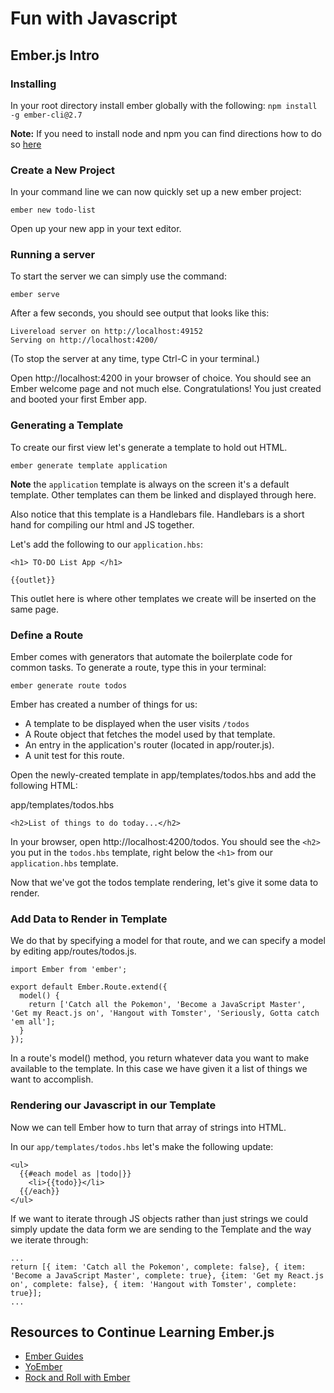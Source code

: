 # Fun with Javascript

## Ember.js Intro

### Installing

In your root directory install ember globally with the following:
`npm install -g ember-cli@2.7`

**Note:** If you need to install node and npm you can find directions how to do so [here](https://docs.npmjs.com/getting-started/installing-node)

### Create a New Project

In your command line we can now quickly set up a new ember project:

`ember new todo-list`

Open up your new app in your text editor.


### Running a server

To start the server we can simply use the command:

`ember serve`

After a few seconds, you should see output that looks like this:

```
Livereload server on http://localhost:49152
Serving on http://localhost:4200/
```

(To stop the server at any time, type Ctrl-C in your terminal.)

Open http://localhost:4200 in your browser of choice. You should see an Ember welcome page and not much else. Congratulations! You just created and booted your first Ember app.

### Generating a Template

To create our first view let's generate a template to hold out HTML.

`ember generate template application`

**Note** the `application` template is always on the screen it's a default template. Other templates can them be linked and displayed through here.

Also notice that this template is a Handlebars file. Handlebars is a short hand for compiling our html and JS together.

Let's add the following to our `application.hbs`:

```
<h1> TO-DO List App </h1>

{{outlet}}
```

This outlet here is where other templates we create will be inserted on the same page.

### Define a Route

Ember comes with generators that automate the boilerplate code for common tasks. To generate a route, type this in your terminal:

`ember generate route todos`

Ember has created a number of things for us:

- A template to be displayed when the user visits `/todos`
- A Route object that fetches the model used by that template.
- An entry in the application's router (located in app/router.js).
- A unit test for this route.

Open the newly-created template in app/templates/todos.hbs and add the following HTML:

app/templates/todos.hbs
```
<h2>List of things to do today...</h2>
```

In your browser, open http://localhost:4200/todos. You should see the `<h2>` you put in the `todos.hbs` template, right below the `<h1>` from our `application.hbs` template.

Now that we've got the todos template rendering, let's give it some data to render.

### Add Data to Render in Template

We do that by specifying a model for that route, and we can specify a model by editing app/routes/todos.js.

```
import Ember from 'ember';

export default Ember.Route.extend({
  model() {
    return ['Catch all the Pokemon', 'Become a JavaScript Master', 'Get my React.js on', 'Hangout with Tomster', 'Seriously, Gotta catch 'em all'];
  }
});
```

In a route's model() method, you return whatever data you want to make available to the template. In this case we have given it a list of things we want to accomplish.

### Rendering our Javascript in our Template

Now we can tell Ember how to turn that array of strings into HTML.

In our `app/templates/todos.hbs` let's make the following update:

```
<ul>
  {{#each model as |todo|}}
    <li>{{todo}}</li>
  {{/each}}
</ul>
```

If we want to iterate through JS objects rather than just strings we could simply update the data form we are sending to the Template and the way we iterate through:

```
...
return [{ item: 'Catch all the Pokemon', complete: false}, { item: 'Become a JavaScript Master', complete: true}, {item: 'Get my React.js on', complete: false}, { item: 'Hangout with Tomster', complete: true}];
...
```

## Resources to Continue Learning Ember.js
- [Ember Guides](https://guides.emberjs.com/v2.7.0/)
- [YoEmber](http://yoember.com/)
- [Rock and Roll with Ember](http://balinterdi.com/rock-and-roll-with-emberjs/)
